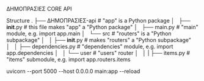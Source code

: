 ΔΗΜΟΠΡΑΣΙΕΣ CORE API

Structure
.
├── ΔΗΜΟΠΡΑΣΙΕΣ-api      # "app" is a Python package
│   ├── __init__.py      # this file makes "app" a "Python package"
│   ├── main.py          # "main" module, e.g. import app.main
│   └── src          # "routers" is a "Python subpackage"
│   │   ├── __init__.py  # makes "routers" a "Python subpackage"
│   │   ├── dependencies.py  # "dependencies" module, e.g. import app.dependencies
│   │   └── user     # "users" router
│   │   |   ├── items.py     # "items" submodule, e.g. import app.routers.items


uvicorn --port 5000 --host 0.0.0.0 main:app --reload